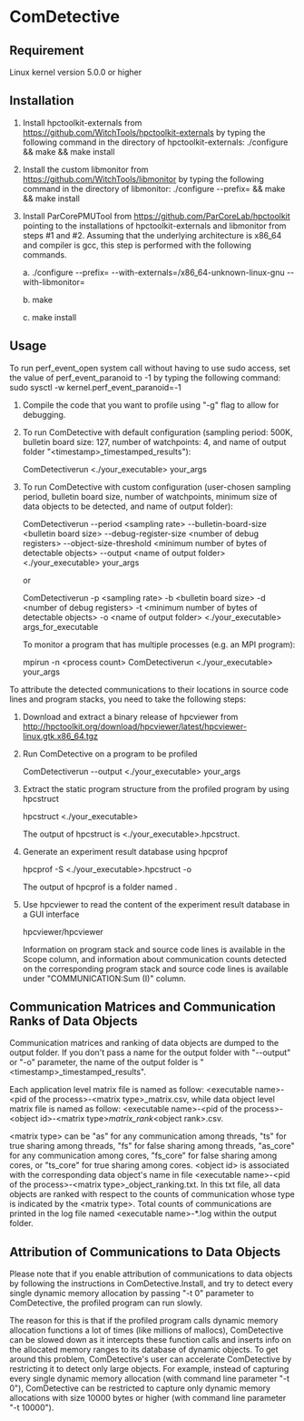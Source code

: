 # ComDetective

## Requirement

Linux kernel version 5.0.0 or higher

## Installation

1. Install hpctoolkit-externals from https://github.com/WitchTools/hpctoolkit-externals
by typing the following command in the directory of hpctoolkit-externals:
        ./configure && make && make install
2. Install the custom libmonitor from https://github.com/WitchTools/libmonitor
by typing the following command in the directory of libmonitor:
        ./configure \-\-prefix=<libmonitor-installation directory> && make && make install
3. Install ParCorePMUTool from
	https://github.com/ParCoreLab/hpctoolkit pointing to the installations of hpctoolkit-externals and libmonitor from steps \#1 and \#2. Assuming that the underlying architecture is x86_64 and compiler is gcc, this step is performed with the following commands.

	a. ./configure \-\-prefix=<targeted installation directory for ComDetective> --with-externals=<directory of hpctoolkit externals>/x86_64-unknown-linux-gnu --with-libmonitor=<libmonitor-installation directory>

	b. make

	c. make install

## Usage

To run perf_event_open system call without having to use sudo access,
set the value of perf_event_paranoid to -1 by typing the following command:
sudo sysctl -w kernel.perf_event_paranoid=-1

1. Compile the code that you want to profile using "-g" flag to allow for debugging.</li> 

2. To run ComDetective with default configuration (sampling period: 500K, bulletin board size: 127, number of watchpoints: 4, and name of output folder "\<timestamp\>_timestamped_results"):

	ComDetectiverun <./your_executable> your_args

3. To run ComDetective with custom configuration (user-chosen sampling period, bulletin board size, 
number of watchpoints, minimum size of data objects to be detected, and name of output folder):

	ComDetectiverun --period \<sampling rate\> --bulletin-board-size \<bulletin board size\> --debug-register-size \<number of debug registers\> --object-size-threshold \<minimum number of bytes of detectable objects\> --output \<name of output folder\> <./your_executable> your_args

	or

	ComDetectiverun -p \<sampling rate\> -b \<bulletin board size\> -d \<number of debug registers\> -t \<minimum number of bytes of detectable objects\> -o \<name of output folder\> <./your_executable> args_for_executable

	To monitor a program that has multiple processes (e.g. an MPI program):

	mpirun -n \<process count\> ComDetectiverun <./your_executable> your_args

To attribute the detected communications to their locations in source code lines and program stacks, you need to take the following steps:

1. Download and extract a binary release of hpcviewer from http://hpctoolkit.org/download/hpcviewer/latest/hpcviewer-linux.gtk.x86_64.tgz
 
2. Run ComDetective on a program to be profiled

	ComDetectiverun --output <name of output folder> <./your_executable> your_args

3. Extract the static program structure from the profiled program by using hpcstruct

	hpcstruct <./your_executable>

	The output of hpcstruct is <./your_executable>.hpcstruct.

4. Generate an experiment result database using hpcprof

	hpcprof -S <./your_executable>.hpcstruct -o <name of database> <name of output folder>

	The output of hpcprof is a folder named <name of database>.

5. Use hpcviewer to read the content of the experiment result database in a GUI interface

	hpcviewer/hpcviewer <name of database>

	Information on program stack and source code lines is available in the Scope column, and
information about communication counts detected on the corresponding program stack and 
source code lines is available under "COMMUNICATION:Sum (I)" column.


## Communication Matrices and Communication Ranks of Data Objects

Communication matrices and ranking of data objects are dumped to the output folder. 
If you don't pass a name for the output folder with "--output" or "-o" parameter, 
the name of the output folder is "\<timestamp\>_timestamped_results". 

Each application level matrix file is named as follow: \<executable name\>-\<pid of the process\>-\<matrix type\>_matrix.csv, 
while data object level matrix file is named as follow: \<executable name\>-\<pid of the process\>-\<object id\>-\<matrix type\>_matrix_rank_<object rank\>.csv. 

\<matrix type\> can be "as" for any communication among threads, "ts" for true sharing among threads, 
"fs" for false sharing among threads, "as_core" for any communication among cores, 
"fs_core" for false sharing among cores, or "ts_core" for true sharing among cores. 
\<object id\> is associated with the corresponding data object's name in file \<executable name\>-\<pid of the process\>-\<matrix type\>_object_ranking.txt. 
In this txt file, all data objects are ranked with respect to the counts of communication whose type is indicated by the \<matrix type\>. 
Total counts of communications are printed in the log file named \<executable name\>-*.log within the output folder.


## Attribution of Communications to Data Objects

Please note that if you enable attribution of communications to data objects by following 
the instructions in ComDetective.Install, and try to detect every single dynamic memory allocation
by passing "-t 0" parameter to ComDetective, the profiled program can run slowly.  

The reason for this is that if the profiled program calls dynamic memory allocation functions 
a lot of times (like millions of mallocs), ComDetective can be slowed down 
as it intercepts these function calls and inserts info on the allocated memory ranges
to its database of dynamic objects. To get around this problem, ComDetective's user can accelerate
ComDetective by restricting it to detect only large objects. 
For example, instead of capturing every single dynamic memory allocation 
(with command line parameter "-t 0"), ComDetective can be restricted to capture only dynamic memory allocations 
with size 10000 bytes or higher (with command line parameter "-t 10000").
